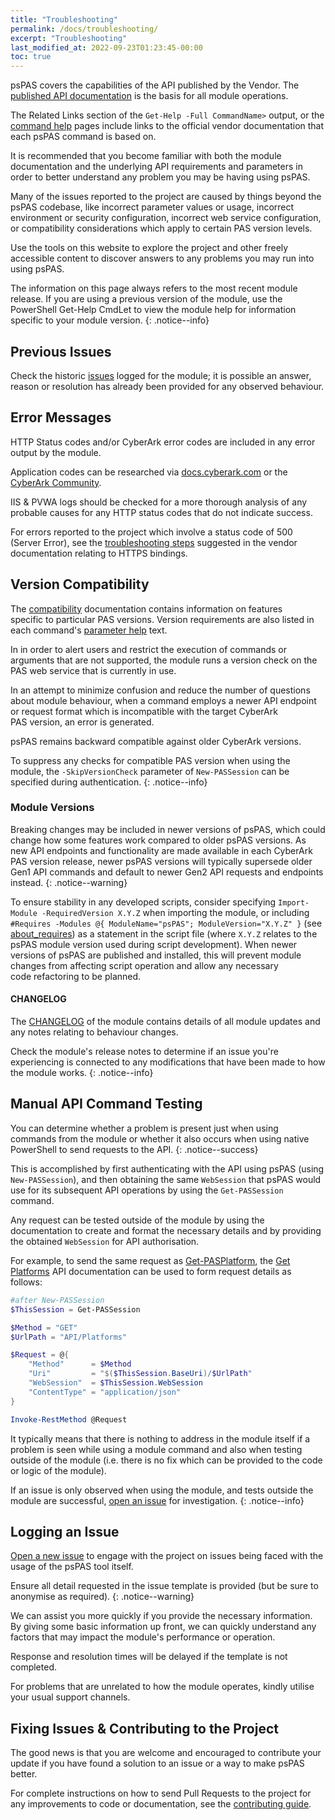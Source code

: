 ```yaml
---
title: "Troubleshooting"
permalink: /docs/troubleshooting/
excerpt: "Troubleshooting"
last_modified_at: 2022-09-23T01:23:45-00:00
toc: true
---
```


psPAS covers the capabilities of the API published by the Vendor. The [published API documentation](https://docs.cyberark.com/Product-Doc/OnlineHelp/PAS/Latest/en/Content/WebServices/Implementing%20Privileged%20Account%20Security%20Web%20Services%20.htm?tocpath=Developer%7CREST%20APIs%7C_____0) is the basis for all module operations.

The Related Links section of the `Get-Help -Full CommandName>` output, or the [command help](https://pspas.pspete.dev/commands/) pages include links to the official vendor documentation that each psPAS command is based on.

It is recommended that you become familiar with both the module documentation and the underlying API requirements and parameters in order to better understand any problem you may be having using psPAS.

Many of the issues reported to the project are caused by things beyond the psPAS codebase, like incorrect parameter values or usage, incorrect environment or security configuration, incorrect web service configuration, or compatibility considerations which apply to certain PAS version levels.

Use the tools on this website to explore the project and other freely accessible content to discover answers to any problems you may run into using psPAS.

The information on this page always refers to the most recent module release. If you are using a previous version of the module, use the PowerShell Get-Help CmdLet to view the module help for information specific to your module version.
{: .notice--info}

## Previous Issues

Check the historic [issues](https://github.com/pspete/psPAS/issues?q=is%3Aissue) logged for the module; it is possible an answer, reason or resolution has already been provided for any observed behaviour.

## Error Messages

HTTP Status codes and/or CyberArk error codes are included in any error output by the module.

Application codes can be researched via [docs.cyberark.com](https://docs.cyberark.com/Product-Doc/OnlineHelp/PAS/Latest/en/Content/MESSAGES/Application.htm?tocpath=Administration%7CReferences%7CMessages%20and%20Responses%7CDigital%20Vault%20Server%7C_____1) or the [CyberArk Community](https://cyberark-customers.force.com/s/).

IIS & PVWA logs should be checked for a more thorough analysis of any probable causes for any HTTP status codes that do not indicate success.

For errors reported to the project which involve a status code of 500 (Server Error), see the [troubleshooting steps](https://docs.cyberark.com/Product-Doc/OnlineHelp/PAS/Latest/en/Content/WebServices/Implementing%20Privileged%20Account%20Security%20Web%20Services%20.htm?tocpath=Developer%7CREST%20APIs%7C_____0) suggested in the vendor documentation relating to HTTPS bindings.

## Version Compatibility

The [compatibility](https://pspas.pspete.dev/docs/compatibility/) documentation contains information on features specific to particular PAS versions. Version requirements are also listed in each command's [parameter help](https://pspas.pspete.dev/commands/) text.

In in order to alert users and restrict the execution of commands or arguments that are not supported, the module runs a version check on the PAS web service that is currently in use.

In an attempt to minimize confusion and reduce the number of questions about module behaviour, when a command employs a newer API endpoint or request format which is incompatible with the target CyberArk PAS version, an error is generated.

psPAS remains backward compatible against older CyberArk versions.

To suppress any checks for compatible PAS version when using the module, the `-SkipVersionCheck` parameter of `New-PASSession` can be specified during authentication.
{: .notice--info}

### Module Versions

Breaking changes may be included in newer versions of psPAS, which could change how some features work compared to older psPAS versions. As new API endpoints and functionality are made available in each CyberArk PAS version release, newer psPAS versions will typically supersede older Gen1 API commands and default to newer Gen2 API requests and endpoints instead.
{: .notice--warning}

To ensure stability in any developed scripts, consider specifying `Import-Module -RequiredVersion X.Y.Z` when importing the module, or including `#Requires -Modules @{ ModuleName="psPAS"; ModuleVersion="X.Y.Z" }` (see [about_requires](https://docs.microsoft.com/en-us/powershell/module/microsoft.powershell.core/about/about_requires)) as a statement in the script file (where `X.Y.Z` relates to the psPAS module version used during script development). When newer versions of psPAS are published and installed, this will prevent module changes from affecting script operation and allow any necessary code refactoring to be planned.

#### CHANGELOG

The [CHANGELOG](https://github.com/pspete/psPAS/blob/master/CHANGELOG.md) of the module contains details of all module updates and any notes relating to behaviour changes.

Check the module's release notes to determine if an issue you're experiencing is connected to any modifications that have been made to how the module works.
{: .notice--info}

## Manual API Command Testing

You can determine whether a problem is present just when using commands from the module or whether it also occurs when using native PowerShell to send requests to the API.
{: .notice--success}

This is accomplished by first authenticating with the API using psPAS (using `New-PASSession`), and then obtaining the same `WebSession` that psPAS would use for its subsequent API operations by using the `Get-PASSession` command.

Any request can be tested outside of the module by using the documentation to create and format the necessary details and by providing the obtained `WebSession` for API authorisation.

For example, to send the same request as [Get-PASPlatform](https://pspas.pspete.dev/commands/Get-PASPlatform), the [Get Platforms](https://docs.cyberark.com/Product-Doc/OnlineHelp/PAS/Latest/en/Content/SDK/rest-api-get-platforms.htm?TocPath=Developer%7CREST%20APIs%7CPlatforms%7C_____1) API documentation can be used to form request details as follows:

```powershell
#after New-PASSession
$ThisSession = Get-PASSession

$Method = "GET"
$UrlPath = "API/Platforms"

$Request = @{
    "Method"      = $Method
    "Uri"         = "$($ThisSession.BaseUri)/$UrlPath"
    "WebSession"  = $ThisSession.WebSession
    "ContentType" = "application/json"
}

Invoke-RestMethod @Request
```

It typically means that there is nothing to address in the module itself if a problem is seen while using a module command and also when testing outside of the module (i.e. there is no fix which can be provided to the code or logic of the module).

If an issue is only observed when using the module, and tests outside the module are successful, [open an issue](#logging-an-issue) for investigation.
{: .notice--info}

## Logging an Issue
[Open a new issue](https://github.com/pspete/psPAS/issues/new?assignees=&labels=&template=issue-report.md&title=) to engage with the project on issues being faced with the usage of the psPAS tool itself.

Ensure all detail requested in the issue template is provided (but be sure to anonymise as required).
{: .notice--warning}

We can assist you more quickly if you provide the necessary information. By giving some basic information up front, we can quickly understand any factors that may impact the module's performance or operation.

Response and resolution times will be delayed if the template is not completed.

For problems that are unrelated to how the module operates, kindly utilise your usual support channels.

## Fixing Issues & Contributing to the Project

The good news is that you are welcome and encouraged to contribute your update if you have found a solution to an issue or a way to make psPAS better.

For complete instructions on how to send Pull Requests to the project for any improvements to code or documentation, see the [contributing guide](https://github.com/pspete/psPAS/blob/master/CONTRIBUTING.md).
